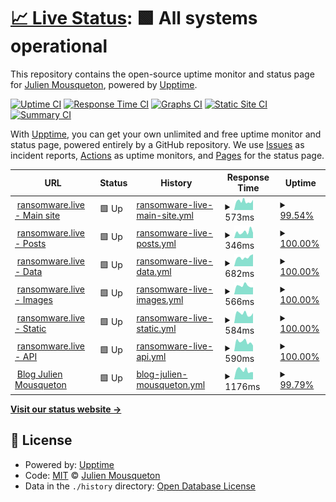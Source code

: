 # [📈 Live Status](https://uptime.ransomware.live): <!--live status--> **🟩 All systems operational**

This repository contains the open-source uptime monitor and status page for [Julien Mousqueton](http://www.julien.io), powered by [Upptime](https://github.com/upptime/upptime).

[![Uptime CI](https://github.com/JMousqueton/uptime.ransomware.live/workflows/Uptime%20CI/badge.svg)](https://github.com/JMousqueton/uptime.ransomware.live/actions?query=workflow%3A%22Uptime+CI%22)
[![Response Time CI](https://github.com/JMousqueton/uptime.ransomware.live/workflows/Response%20Time%20CI/badge.svg)](https://github.com/JMousqueton/uptime.ransomware.live/actions?query=workflow%3A%22Response+Time+CI%22)
[![Graphs CI](https://github.com/JMousqueton/uptime.ransomware.live/workflows/Graphs%20CI/badge.svg)](https://github.com/JMousqueton/uptime.ransomware.live/actions?query=workflow%3A%22Graphs+CI%22)
[![Static Site CI](https://github.com/JMousqueton/uptime.ransomware.live/workflows/Static%20Site%20CI/badge.svg)](https://github.com/JMousqueton/uptime.ransomware.live/actions?query=workflow%3A%22Static+Site+CI%22)
[![Summary CI](https://github.com/JMousqueton/uptime.ransomware.live/workflows/Summary%20CI/badge.svg)](https://github.com/JMousqueton/uptime.ransomware.live/actions?query=workflow%3A%22Summary+CI%22)

With [Upptime](https://upptime.js.org), you can get your own unlimited and free uptime monitor and status page, powered entirely by a GitHub repository. We use [Issues](https://github.com/JMousqueton/uptime.ransomware.live/issues) as incident reports, [Actions](https://github.com/JMousqueton/uptime.ransomware.live/actions) as uptime monitors, and [Pages](https://uptime.ransomware.live) for the status page.

<!--start: status pages-->
<!-- This summary is generated by Upptime (https://github.com/upptime/upptime) -->
<!-- Do not edit this manually, your changes will be overwritten -->
<!-- prettier-ignore -->
| URL | Status | History | Response Time | Uptime |
| --- | ------ | ------- | ------------- | ------ |
| <img alt="" src="https://icons.duckduckgo.com/ip3/www.ransomware.live.ico" height="13"> [ransomware.live - Main site](https://www.ransomware.live) | 🟩 Up | [ransomware-live-main-site.yml](https://github.com/JMousqueton/uptime.ransomware.live/commits/HEAD/history/ransomware-live-main-site.yml) | <details><summary><img alt="Response time graph" src="./graphs/ransomware-live-main-site/response-time-week.png" height="20"> 573ms</summary><br><a href="https://uptime.ransomware.live/history/ransomware-live-main-site"><img alt="Response time 626" src="https://img.shields.io/endpoint?url=https%3A%2F%2Fraw.githubusercontent.com%2FJMousqueton%2Fuptime.ransomware.live%2FHEAD%2Fapi%2Fransomware-live-main-site%2Fresponse-time.json"></a><br><a href="https://uptime.ransomware.live/history/ransomware-live-main-site"><img alt="24-hour response time 741" src="https://img.shields.io/endpoint?url=https%3A%2F%2Fraw.githubusercontent.com%2FJMousqueton%2Fuptime.ransomware.live%2FHEAD%2Fapi%2Fransomware-live-main-site%2Fresponse-time-day.json"></a><br><a href="https://uptime.ransomware.live/history/ransomware-live-main-site"><img alt="7-day response time 573" src="https://img.shields.io/endpoint?url=https%3A%2F%2Fraw.githubusercontent.com%2FJMousqueton%2Fuptime.ransomware.live%2FHEAD%2Fapi%2Fransomware-live-main-site%2Fresponse-time-week.json"></a><br><a href="https://uptime.ransomware.live/history/ransomware-live-main-site"><img alt="30-day response time 595" src="https://img.shields.io/endpoint?url=https%3A%2F%2Fraw.githubusercontent.com%2FJMousqueton%2Fuptime.ransomware.live%2FHEAD%2Fapi%2Fransomware-live-main-site%2Fresponse-time-month.json"></a><br><a href="https://uptime.ransomware.live/history/ransomware-live-main-site"><img alt="1-year response time 629" src="https://img.shields.io/endpoint?url=https%3A%2F%2Fraw.githubusercontent.com%2FJMousqueton%2Fuptime.ransomware.live%2FHEAD%2Fapi%2Fransomware-live-main-site%2Fresponse-time-year.json"></a></details> | <details><summary><a href="https://uptime.ransomware.live/history/ransomware-live-main-site">99.54%</a></summary><a href="https://uptime.ransomware.live/history/ransomware-live-main-site"><img alt="All-time uptime 99.93%" src="https://img.shields.io/endpoint?url=https%3A%2F%2Fraw.githubusercontent.com%2FJMousqueton%2Fuptime.ransomware.live%2FHEAD%2Fapi%2Fransomware-live-main-site%2Fuptime.json"></a><br><a href="https://uptime.ransomware.live/history/ransomware-live-main-site"><img alt="24-hour uptime 100.00%" src="https://img.shields.io/endpoint?url=https%3A%2F%2Fraw.githubusercontent.com%2FJMousqueton%2Fuptime.ransomware.live%2FHEAD%2Fapi%2Fransomware-live-main-site%2Fuptime-day.json"></a><br><a href="https://uptime.ransomware.live/history/ransomware-live-main-site"><img alt="7-day uptime 99.54%" src="https://img.shields.io/endpoint?url=https%3A%2F%2Fraw.githubusercontent.com%2FJMousqueton%2Fuptime.ransomware.live%2FHEAD%2Fapi%2Fransomware-live-main-site%2Fuptime-week.json"></a><br><a href="https://uptime.ransomware.live/history/ransomware-live-main-site"><img alt="30-day uptime 99.89%" src="https://img.shields.io/endpoint?url=https%3A%2F%2Fraw.githubusercontent.com%2FJMousqueton%2Fuptime.ransomware.live%2FHEAD%2Fapi%2Fransomware-live-main-site%2Fuptime-month.json"></a><br><a href="https://uptime.ransomware.live/history/ransomware-live-main-site"><img alt="1-year uptime 99.93%" src="https://img.shields.io/endpoint?url=https%3A%2F%2Fraw.githubusercontent.com%2FJMousqueton%2Fuptime.ransomware.live%2FHEAD%2Fapi%2Fransomware-live-main-site%2Fuptime-year.json"></a></details>
| <img alt="" src="https://icons.duckduckgo.com/ip3/posts.ransomware.live.ico" height="13"> [ransomware.live - Posts](https://posts.ransomware.live) | 🟩 Up | [ransomware-live-posts.yml](https://github.com/JMousqueton/uptime.ransomware.live/commits/HEAD/history/ransomware-live-posts.yml) | <details><summary><img alt="Response time graph" src="./graphs/ransomware-live-posts/response-time-week.png" height="20"> 346ms</summary><br><a href="https://uptime.ransomware.live/history/ransomware-live-posts"><img alt="Response time 382" src="https://img.shields.io/endpoint?url=https%3A%2F%2Fraw.githubusercontent.com%2FJMousqueton%2Fuptime.ransomware.live%2FHEAD%2Fapi%2Fransomware-live-posts%2Fresponse-time.json"></a><br><a href="https://uptime.ransomware.live/history/ransomware-live-posts"><img alt="24-hour response time 426" src="https://img.shields.io/endpoint?url=https%3A%2F%2Fraw.githubusercontent.com%2FJMousqueton%2Fuptime.ransomware.live%2FHEAD%2Fapi%2Fransomware-live-posts%2Fresponse-time-day.json"></a><br><a href="https://uptime.ransomware.live/history/ransomware-live-posts"><img alt="7-day response time 346" src="https://img.shields.io/endpoint?url=https%3A%2F%2Fraw.githubusercontent.com%2FJMousqueton%2Fuptime.ransomware.live%2FHEAD%2Fapi%2Fransomware-live-posts%2Fresponse-time-week.json"></a><br><a href="https://uptime.ransomware.live/history/ransomware-live-posts"><img alt="30-day response time 325" src="https://img.shields.io/endpoint?url=https%3A%2F%2Fraw.githubusercontent.com%2FJMousqueton%2Fuptime.ransomware.live%2FHEAD%2Fapi%2Fransomware-live-posts%2Fresponse-time-month.json"></a><br><a href="https://uptime.ransomware.live/history/ransomware-live-posts"><img alt="1-year response time 383" src="https://img.shields.io/endpoint?url=https%3A%2F%2Fraw.githubusercontent.com%2FJMousqueton%2Fuptime.ransomware.live%2FHEAD%2Fapi%2Fransomware-live-posts%2Fresponse-time-year.json"></a></details> | <details><summary><a href="https://uptime.ransomware.live/history/ransomware-live-posts">100.00%</a></summary><a href="https://uptime.ransomware.live/history/ransomware-live-posts"><img alt="All-time uptime 99.97%" src="https://img.shields.io/endpoint?url=https%3A%2F%2Fraw.githubusercontent.com%2FJMousqueton%2Fuptime.ransomware.live%2FHEAD%2Fapi%2Fransomware-live-posts%2Fuptime.json"></a><br><a href="https://uptime.ransomware.live/history/ransomware-live-posts"><img alt="24-hour uptime 100.00%" src="https://img.shields.io/endpoint?url=https%3A%2F%2Fraw.githubusercontent.com%2FJMousqueton%2Fuptime.ransomware.live%2FHEAD%2Fapi%2Fransomware-live-posts%2Fuptime-day.json"></a><br><a href="https://uptime.ransomware.live/history/ransomware-live-posts"><img alt="7-day uptime 100.00%" src="https://img.shields.io/endpoint?url=https%3A%2F%2Fraw.githubusercontent.com%2FJMousqueton%2Fuptime.ransomware.live%2FHEAD%2Fapi%2Fransomware-live-posts%2Fuptime-week.json"></a><br><a href="https://uptime.ransomware.live/history/ransomware-live-posts"><img alt="30-day uptime 100.00%" src="https://img.shields.io/endpoint?url=https%3A%2F%2Fraw.githubusercontent.com%2FJMousqueton%2Fuptime.ransomware.live%2FHEAD%2Fapi%2Fransomware-live-posts%2Fuptime-month.json"></a><br><a href="https://uptime.ransomware.live/history/ransomware-live-posts"><img alt="1-year uptime 99.97%" src="https://img.shields.io/endpoint?url=https%3A%2F%2Fraw.githubusercontent.com%2FJMousqueton%2Fuptime.ransomware.live%2FHEAD%2Fapi%2Fransomware-live-posts%2Fuptime-year.json"></a></details>
| <img alt="" src="https://icons.duckduckgo.com/ip3/data.ransomware.live.ico" height="13"> [ransomware.live - Data](https://data.ransomware.live) | 🟩 Up | [ransomware-live-data.yml](https://github.com/JMousqueton/uptime.ransomware.live/commits/HEAD/history/ransomware-live-data.yml) | <details><summary><img alt="Response time graph" src="./graphs/ransomware-live-data/response-time-week.png" height="20"> 682ms</summary><br><a href="https://uptime.ransomware.live/history/ransomware-live-data"><img alt="Response time 625" src="https://img.shields.io/endpoint?url=https%3A%2F%2Fraw.githubusercontent.com%2FJMousqueton%2Fuptime.ransomware.live%2FHEAD%2Fapi%2Fransomware-live-data%2Fresponse-time.json"></a><br><a href="https://uptime.ransomware.live/history/ransomware-live-data"><img alt="24-hour response time 886" src="https://img.shields.io/endpoint?url=https%3A%2F%2Fraw.githubusercontent.com%2FJMousqueton%2Fuptime.ransomware.live%2FHEAD%2Fapi%2Fransomware-live-data%2Fresponse-time-day.json"></a><br><a href="https://uptime.ransomware.live/history/ransomware-live-data"><img alt="7-day response time 682" src="https://img.shields.io/endpoint?url=https%3A%2F%2Fraw.githubusercontent.com%2FJMousqueton%2Fuptime.ransomware.live%2FHEAD%2Fapi%2Fransomware-live-data%2Fresponse-time-week.json"></a><br><a href="https://uptime.ransomware.live/history/ransomware-live-data"><img alt="30-day response time 593" src="https://img.shields.io/endpoint?url=https%3A%2F%2Fraw.githubusercontent.com%2FJMousqueton%2Fuptime.ransomware.live%2FHEAD%2Fapi%2Fransomware-live-data%2Fresponse-time-month.json"></a><br><a href="https://uptime.ransomware.live/history/ransomware-live-data"><img alt="1-year response time 626" src="https://img.shields.io/endpoint?url=https%3A%2F%2Fraw.githubusercontent.com%2FJMousqueton%2Fuptime.ransomware.live%2FHEAD%2Fapi%2Fransomware-live-data%2Fresponse-time-year.json"></a></details> | <details><summary><a href="https://uptime.ransomware.live/history/ransomware-live-data">100.00%</a></summary><a href="https://uptime.ransomware.live/history/ransomware-live-data"><img alt="All-time uptime 99.95%" src="https://img.shields.io/endpoint?url=https%3A%2F%2Fraw.githubusercontent.com%2FJMousqueton%2Fuptime.ransomware.live%2FHEAD%2Fapi%2Fransomware-live-data%2Fuptime.json"></a><br><a href="https://uptime.ransomware.live/history/ransomware-live-data"><img alt="24-hour uptime 100.00%" src="https://img.shields.io/endpoint?url=https%3A%2F%2Fraw.githubusercontent.com%2FJMousqueton%2Fuptime.ransomware.live%2FHEAD%2Fapi%2Fransomware-live-data%2Fuptime-day.json"></a><br><a href="https://uptime.ransomware.live/history/ransomware-live-data"><img alt="7-day uptime 100.00%" src="https://img.shields.io/endpoint?url=https%3A%2F%2Fraw.githubusercontent.com%2FJMousqueton%2Fuptime.ransomware.live%2FHEAD%2Fapi%2Fransomware-live-data%2Fuptime-week.json"></a><br><a href="https://uptime.ransomware.live/history/ransomware-live-data"><img alt="30-day uptime 100.00%" src="https://img.shields.io/endpoint?url=https%3A%2F%2Fraw.githubusercontent.com%2FJMousqueton%2Fuptime.ransomware.live%2FHEAD%2Fapi%2Fransomware-live-data%2Fuptime-month.json"></a><br><a href="https://uptime.ransomware.live/history/ransomware-live-data"><img alt="1-year uptime 99.94%" src="https://img.shields.io/endpoint?url=https%3A%2F%2Fraw.githubusercontent.com%2FJMousqueton%2Fuptime.ransomware.live%2FHEAD%2Fapi%2Fransomware-live-data%2Fuptime-year.json"></a></details>
| <img alt="" src="https://icons.duckduckgo.com/ip3/images.ransomware.live.ico" height="13"> [ransomware.live - Images](https://images.ransomware.live) | 🟩 Up | [ransomware-live-images.yml](https://github.com/JMousqueton/uptime.ransomware.live/commits/HEAD/history/ransomware-live-images.yml) | <details><summary><img alt="Response time graph" src="./graphs/ransomware-live-images/response-time-week.png" height="20"> 566ms</summary><br><a href="https://uptime.ransomware.live/history/ransomware-live-images"><img alt="Response time 604" src="https://img.shields.io/endpoint?url=https%3A%2F%2Fraw.githubusercontent.com%2FJMousqueton%2Fuptime.ransomware.live%2FHEAD%2Fapi%2Fransomware-live-images%2Fresponse-time.json"></a><br><a href="https://uptime.ransomware.live/history/ransomware-live-images"><img alt="24-hour response time 752" src="https://img.shields.io/endpoint?url=https%3A%2F%2Fraw.githubusercontent.com%2FJMousqueton%2Fuptime.ransomware.live%2FHEAD%2Fapi%2Fransomware-live-images%2Fresponse-time-day.json"></a><br><a href="https://uptime.ransomware.live/history/ransomware-live-images"><img alt="7-day response time 566" src="https://img.shields.io/endpoint?url=https%3A%2F%2Fraw.githubusercontent.com%2FJMousqueton%2Fuptime.ransomware.live%2FHEAD%2Fapi%2Fransomware-live-images%2Fresponse-time-week.json"></a><br><a href="https://uptime.ransomware.live/history/ransomware-live-images"><img alt="30-day response time 563" src="https://img.shields.io/endpoint?url=https%3A%2F%2Fraw.githubusercontent.com%2FJMousqueton%2Fuptime.ransomware.live%2FHEAD%2Fapi%2Fransomware-live-images%2Fresponse-time-month.json"></a><br><a href="https://uptime.ransomware.live/history/ransomware-live-images"><img alt="1-year response time 606" src="https://img.shields.io/endpoint?url=https%3A%2F%2Fraw.githubusercontent.com%2FJMousqueton%2Fuptime.ransomware.live%2FHEAD%2Fapi%2Fransomware-live-images%2Fresponse-time-year.json"></a></details> | <details><summary><a href="https://uptime.ransomware.live/history/ransomware-live-images">100.00%</a></summary><a href="https://uptime.ransomware.live/history/ransomware-live-images"><img alt="All-time uptime 99.95%" src="https://img.shields.io/endpoint?url=https%3A%2F%2Fraw.githubusercontent.com%2FJMousqueton%2Fuptime.ransomware.live%2FHEAD%2Fapi%2Fransomware-live-images%2Fuptime.json"></a><br><a href="https://uptime.ransomware.live/history/ransomware-live-images"><img alt="24-hour uptime 100.00%" src="https://img.shields.io/endpoint?url=https%3A%2F%2Fraw.githubusercontent.com%2FJMousqueton%2Fuptime.ransomware.live%2FHEAD%2Fapi%2Fransomware-live-images%2Fuptime-day.json"></a><br><a href="https://uptime.ransomware.live/history/ransomware-live-images"><img alt="7-day uptime 100.00%" src="https://img.shields.io/endpoint?url=https%3A%2F%2Fraw.githubusercontent.com%2FJMousqueton%2Fuptime.ransomware.live%2FHEAD%2Fapi%2Fransomware-live-images%2Fuptime-week.json"></a><br><a href="https://uptime.ransomware.live/history/ransomware-live-images"><img alt="30-day uptime 100.00%" src="https://img.shields.io/endpoint?url=https%3A%2F%2Fraw.githubusercontent.com%2FJMousqueton%2Fuptime.ransomware.live%2FHEAD%2Fapi%2Fransomware-live-images%2Fuptime-month.json"></a><br><a href="https://uptime.ransomware.live/history/ransomware-live-images"><img alt="1-year uptime 99.94%" src="https://img.shields.io/endpoint?url=https%3A%2F%2Fraw.githubusercontent.com%2FJMousqueton%2Fuptime.ransomware.live%2FHEAD%2Fapi%2Fransomware-live-images%2Fuptime-year.json"></a></details>
| <img alt="" src="https://icons.duckduckgo.com/ip3/static.ransomware.live.ico" height="13"> [ransomware.live - Static](https://static.ransomware.live) | 🟩 Up | [ransomware-live-static.yml](https://github.com/JMousqueton/uptime.ransomware.live/commits/HEAD/history/ransomware-live-static.yml) | <details><summary><img alt="Response time graph" src="./graphs/ransomware-live-static/response-time-week.png" height="20"> 584ms</summary><br><a href="https://uptime.ransomware.live/history/ransomware-live-static"><img alt="Response time 597" src="https://img.shields.io/endpoint?url=https%3A%2F%2Fraw.githubusercontent.com%2FJMousqueton%2Fuptime.ransomware.live%2FHEAD%2Fapi%2Fransomware-live-static%2Fresponse-time.json"></a><br><a href="https://uptime.ransomware.live/history/ransomware-live-static"><img alt="24-hour response time 633" src="https://img.shields.io/endpoint?url=https%3A%2F%2Fraw.githubusercontent.com%2FJMousqueton%2Fuptime.ransomware.live%2FHEAD%2Fapi%2Fransomware-live-static%2Fresponse-time-day.json"></a><br><a href="https://uptime.ransomware.live/history/ransomware-live-static"><img alt="7-day response time 584" src="https://img.shields.io/endpoint?url=https%3A%2F%2Fraw.githubusercontent.com%2FJMousqueton%2Fuptime.ransomware.live%2FHEAD%2Fapi%2Fransomware-live-static%2Fresponse-time-week.json"></a><br><a href="https://uptime.ransomware.live/history/ransomware-live-static"><img alt="30-day response time 564" src="https://img.shields.io/endpoint?url=https%3A%2F%2Fraw.githubusercontent.com%2FJMousqueton%2Fuptime.ransomware.live%2FHEAD%2Fapi%2Fransomware-live-static%2Fresponse-time-month.json"></a><br><a href="https://uptime.ransomware.live/history/ransomware-live-static"><img alt="1-year response time 597" src="https://img.shields.io/endpoint?url=https%3A%2F%2Fraw.githubusercontent.com%2FJMousqueton%2Fuptime.ransomware.live%2FHEAD%2Fapi%2Fransomware-live-static%2Fresponse-time-year.json"></a></details> | <details><summary><a href="https://uptime.ransomware.live/history/ransomware-live-static">100.00%</a></summary><a href="https://uptime.ransomware.live/history/ransomware-live-static"><img alt="All-time uptime 99.98%" src="https://img.shields.io/endpoint?url=https%3A%2F%2Fraw.githubusercontent.com%2FJMousqueton%2Fuptime.ransomware.live%2FHEAD%2Fapi%2Fransomware-live-static%2Fuptime.json"></a><br><a href="https://uptime.ransomware.live/history/ransomware-live-static"><img alt="24-hour uptime 100.00%" src="https://img.shields.io/endpoint?url=https%3A%2F%2Fraw.githubusercontent.com%2FJMousqueton%2Fuptime.ransomware.live%2FHEAD%2Fapi%2Fransomware-live-static%2Fuptime-day.json"></a><br><a href="https://uptime.ransomware.live/history/ransomware-live-static"><img alt="7-day uptime 100.00%" src="https://img.shields.io/endpoint?url=https%3A%2F%2Fraw.githubusercontent.com%2FJMousqueton%2Fuptime.ransomware.live%2FHEAD%2Fapi%2Fransomware-live-static%2Fuptime-week.json"></a><br><a href="https://uptime.ransomware.live/history/ransomware-live-static"><img alt="30-day uptime 100.00%" src="https://img.shields.io/endpoint?url=https%3A%2F%2Fraw.githubusercontent.com%2FJMousqueton%2Fuptime.ransomware.live%2FHEAD%2Fapi%2Fransomware-live-static%2Fuptime-month.json"></a><br><a href="https://uptime.ransomware.live/history/ransomware-live-static"><img alt="1-year uptime 99.98%" src="https://img.shields.io/endpoint?url=https%3A%2F%2Fraw.githubusercontent.com%2FJMousqueton%2Fuptime.ransomware.live%2FHEAD%2Fapi%2Fransomware-live-static%2Fuptime-year.json"></a></details>
| <img alt="" src="https://icons.duckduckgo.com/ip3/api.ransomware.live.ico" height="13"> [ransomware.live - API](https://api.ransomware.live) | 🟩 Up | [ransomware-live-api.yml](https://github.com/JMousqueton/uptime.ransomware.live/commits/HEAD/history/ransomware-live-api.yml) | <details><summary><img alt="Response time graph" src="./graphs/ransomware-live-api/response-time-week.png" height="20"> 590ms</summary><br><a href="https://uptime.ransomware.live/history/ransomware-live-api"><img alt="Response time 714" src="https://img.shields.io/endpoint?url=https%3A%2F%2Fraw.githubusercontent.com%2FJMousqueton%2Fuptime.ransomware.live%2FHEAD%2Fapi%2Fransomware-live-api%2Fresponse-time.json"></a><br><a href="https://uptime.ransomware.live/history/ransomware-live-api"><img alt="24-hour response time 781" src="https://img.shields.io/endpoint?url=https%3A%2F%2Fraw.githubusercontent.com%2FJMousqueton%2Fuptime.ransomware.live%2FHEAD%2Fapi%2Fransomware-live-api%2Fresponse-time-day.json"></a><br><a href="https://uptime.ransomware.live/history/ransomware-live-api"><img alt="7-day response time 590" src="https://img.shields.io/endpoint?url=https%3A%2F%2Fraw.githubusercontent.com%2FJMousqueton%2Fuptime.ransomware.live%2FHEAD%2Fapi%2Fransomware-live-api%2Fresponse-time-week.json"></a><br><a href="https://uptime.ransomware.live/history/ransomware-live-api"><img alt="30-day response time 580" src="https://img.shields.io/endpoint?url=https%3A%2F%2Fraw.githubusercontent.com%2FJMousqueton%2Fuptime.ransomware.live%2FHEAD%2Fapi%2Fransomware-live-api%2Fresponse-time-month.json"></a><br><a href="https://uptime.ransomware.live/history/ransomware-live-api"><img alt="1-year response time 714" src="https://img.shields.io/endpoint?url=https%3A%2F%2Fraw.githubusercontent.com%2FJMousqueton%2Fuptime.ransomware.live%2FHEAD%2Fapi%2Fransomware-live-api%2Fresponse-time-year.json"></a></details> | <details><summary><a href="https://uptime.ransomware.live/history/ransomware-live-api">100.00%</a></summary><a href="https://uptime.ransomware.live/history/ransomware-live-api"><img alt="All-time uptime 99.90%" src="https://img.shields.io/endpoint?url=https%3A%2F%2Fraw.githubusercontent.com%2FJMousqueton%2Fuptime.ransomware.live%2FHEAD%2Fapi%2Fransomware-live-api%2Fuptime.json"></a><br><a href="https://uptime.ransomware.live/history/ransomware-live-api"><img alt="24-hour uptime 100.00%" src="https://img.shields.io/endpoint?url=https%3A%2F%2Fraw.githubusercontent.com%2FJMousqueton%2Fuptime.ransomware.live%2FHEAD%2Fapi%2Fransomware-live-api%2Fuptime-day.json"></a><br><a href="https://uptime.ransomware.live/history/ransomware-live-api"><img alt="7-day uptime 100.00%" src="https://img.shields.io/endpoint?url=https%3A%2F%2Fraw.githubusercontent.com%2FJMousqueton%2Fuptime.ransomware.live%2FHEAD%2Fapi%2Fransomware-live-api%2Fuptime-week.json"></a><br><a href="https://uptime.ransomware.live/history/ransomware-live-api"><img alt="30-day uptime 100.00%" src="https://img.shields.io/endpoint?url=https%3A%2F%2Fraw.githubusercontent.com%2FJMousqueton%2Fuptime.ransomware.live%2FHEAD%2Fapi%2Fransomware-live-api%2Fuptime-month.json"></a><br><a href="https://uptime.ransomware.live/history/ransomware-live-api"><img alt="1-year uptime 99.90%" src="https://img.shields.io/endpoint?url=https%3A%2F%2Fraw.githubusercontent.com%2FJMousqueton%2Fuptime.ransomware.live%2FHEAD%2Fapi%2Fransomware-live-api%2Fuptime-year.json"></a></details>
| <img alt="" src="https://icons.duckduckgo.com/ip3/julien.io.ico" height="13"> [Blog Julien Mousqueton](https://julien.io) | 🟩 Up | [blog-julien-mousqueton.yml](https://github.com/JMousqueton/uptime.ransomware.live/commits/HEAD/history/blog-julien-mousqueton.yml) | <details><summary><img alt="Response time graph" src="./graphs/blog-julien-mousqueton/response-time-week.png" height="20"> 1176ms</summary><br><a href="https://uptime.ransomware.live/history/blog-julien-mousqueton"><img alt="Response time 1251" src="https://img.shields.io/endpoint?url=https%3A%2F%2Fraw.githubusercontent.com%2FJMousqueton%2Fuptime.ransomware.live%2FHEAD%2Fapi%2Fblog-julien-mousqueton%2Fresponse-time.json"></a><br><a href="https://uptime.ransomware.live/history/blog-julien-mousqueton"><img alt="24-hour response time 1567" src="https://img.shields.io/endpoint?url=https%3A%2F%2Fraw.githubusercontent.com%2FJMousqueton%2Fuptime.ransomware.live%2FHEAD%2Fapi%2Fblog-julien-mousqueton%2Fresponse-time-day.json"></a><br><a href="https://uptime.ransomware.live/history/blog-julien-mousqueton"><img alt="7-day response time 1176" src="https://img.shields.io/endpoint?url=https%3A%2F%2Fraw.githubusercontent.com%2FJMousqueton%2Fuptime.ransomware.live%2FHEAD%2Fapi%2Fblog-julien-mousqueton%2Fresponse-time-week.json"></a><br><a href="https://uptime.ransomware.live/history/blog-julien-mousqueton"><img alt="30-day response time 1186" src="https://img.shields.io/endpoint?url=https%3A%2F%2Fraw.githubusercontent.com%2FJMousqueton%2Fuptime.ransomware.live%2FHEAD%2Fapi%2Fblog-julien-mousqueton%2Fresponse-time-month.json"></a><br><a href="https://uptime.ransomware.live/history/blog-julien-mousqueton"><img alt="1-year response time 1250" src="https://img.shields.io/endpoint?url=https%3A%2F%2Fraw.githubusercontent.com%2FJMousqueton%2Fuptime.ransomware.live%2FHEAD%2Fapi%2Fblog-julien-mousqueton%2Fresponse-time-year.json"></a></details> | <details><summary><a href="https://uptime.ransomware.live/history/blog-julien-mousqueton">99.79%</a></summary><a href="https://uptime.ransomware.live/history/blog-julien-mousqueton"><img alt="All-time uptime 99.97%" src="https://img.shields.io/endpoint?url=https%3A%2F%2Fraw.githubusercontent.com%2FJMousqueton%2Fuptime.ransomware.live%2FHEAD%2Fapi%2Fblog-julien-mousqueton%2Fuptime.json"></a><br><a href="https://uptime.ransomware.live/history/blog-julien-mousqueton"><img alt="24-hour uptime 100.00%" src="https://img.shields.io/endpoint?url=https%3A%2F%2Fraw.githubusercontent.com%2FJMousqueton%2Fuptime.ransomware.live%2FHEAD%2Fapi%2Fblog-julien-mousqueton%2Fuptime-day.json"></a><br><a href="https://uptime.ransomware.live/history/blog-julien-mousqueton"><img alt="7-day uptime 99.79%" src="https://img.shields.io/endpoint?url=https%3A%2F%2Fraw.githubusercontent.com%2FJMousqueton%2Fuptime.ransomware.live%2FHEAD%2Fapi%2Fblog-julien-mousqueton%2Fuptime-week.json"></a><br><a href="https://uptime.ransomware.live/history/blog-julien-mousqueton"><img alt="30-day uptime 99.95%" src="https://img.shields.io/endpoint?url=https%3A%2F%2Fraw.githubusercontent.com%2FJMousqueton%2Fuptime.ransomware.live%2FHEAD%2Fapi%2Fblog-julien-mousqueton%2Fuptime-month.json"></a><br><a href="https://uptime.ransomware.live/history/blog-julien-mousqueton"><img alt="1-year uptime 99.97%" src="https://img.shields.io/endpoint?url=https%3A%2F%2Fraw.githubusercontent.com%2FJMousqueton%2Fuptime.ransomware.live%2FHEAD%2Fapi%2Fblog-julien-mousqueton%2Fuptime-year.json"></a></details>

<!--end: status pages-->

[**Visit our status website →**](https://uptime.ransomware.live)

## 📄 License

- Powered by: [Upptime](https://github.com/upptime/upptime)
- Code: [MIT](./LICENSE) © [Julien Mousqueton](http://www.julien.io)
- Data in the `./history` directory: [Open Database License](https://opendatacommons.org/licenses/odbl/1-0/)
